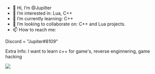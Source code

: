- 👋 Hi, I’m @Jupilter
- 👀 I’m interested in: Lua, C++
- 🌱 I’m currently learning: C++
- 💞️ I’m looking to collaborate on: C++ and Lua projects.
- 📫 How to reach me:

Discord = "Jupiter#8109"

Extra Info:
I want to learn c++ for game's, reverse enginnering, game hacking

<!---
Jupilter/Jupilter is a ✨ special ✨ repository because its `README.md` (this file) appears on your GitHub profile.
You can click the Preview link to take a look at your changes.
--->
![](https://komarev.com/ghpvc/?username=your-github-username)
